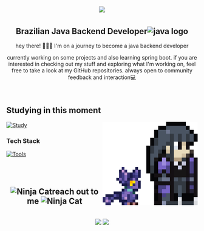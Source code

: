 <!-- welcome -->
<h1 align="center">
   <img src="https://readme-typing-svg.demolab.com?font=Creepster&size=60&duration=1000&pause=1000&color=637EC7&center=true&vCenter=true&width=800&lines=Hey!;This+is+my+GitHub+account!" />      
</h1>

<!-- introduction -->
<div>
  <h2 align="center">Brazilian Java Backend Developer<img width=35 src="https://cdn.jsdelivr.net/gh/devicons/devicon/icons/java/java-original.svg" alt="java logo"/> </h2> 
  <p align="center">hey there! 🧛🏻‍♀️ I'm on a journey to become a java backend developer </p>

  <p style="text-align: center;"> currently working on some projects and also learning spring boot. if you are interested in checking out my stuff and exploring what I'm working on, feel free to take a look at my GitHub repositories. always open to community feedback and interaction💻</p>
</div>
  

<!-- total commits -->
<!-- 
 <div width="1000" align="center">
  <img width=400 src="https://github-readme-stats.vercel.app/api?username=LauriESB&theme=discord_old_blurple&count_private=true&show_icons=true&rank_icon=github&border_radius=10" alt="readme stats" />
   <img width="355" src="https://github-readme-stats.vercel.app/api/top-langs?username=LauriESB&locale=en&hide_title=false&layout=compact&card_width=300&langs_count=5&theme=discord_old_blurple&hide_border=false"
  alt="languages graph" />
    
</div>
-->
<br>

## Studying in this moment

<img style="z-index:1;"  src="img/me-as-a-terraria-character.png" width="250px" align="right" alt="Computador iuriCode">

<!-- <img style="z-index:1;"  src="https://raw.githubusercontent.com/MicaelliMedeiros/micaellimedeiros/master/image/computer-illustration.png" min-width="300px" max-width="300px" width="300px" align="right" alt="Computador iuriCode"> -->

[![Study](https://skillicons.dev/icons?i=java,spring)](https://skillicons.dev) 

<!-- <img src="https://user-images.githubusercontent.com/25181517/183891303-41f257f8-6b3d-487c-aa56-c497b880d0fb.png" alt="Spring Boot" width="53" height="auto"> -->


<!-- [![Study](https://user-images.githubusercontent.com/25181517/183891303-41f257f8-6b3d-487c-aa56-c497b880d0fb.png)](https://user-images.githubusercontent.com/25181517/183891303-41f257f8-6b3d-487c-aa56-c497b880d0fb.png) -->


<h3> Tech Stack </h3> 

[![Tools](https://skillicons.dev/icons?i=linux,vscode,idea,git,github,postgresql)](https://skillicons.dev)


<!-- <img src="https://upload.wikimedia.org/wikipedia/commons/9/98/Apache_NetBeans_Logo.svg" alt="NetBeans Logo" width="42" height="auto"> -->

<br>

<!-- contact into -->

<br>

<h2 align="center"><img src="https://em-content.zobj.net/source/microsoft/309/ninja-cat_1f431-200d-1f464.png" alt="Ninja Cat" width="30" height="auto">reach out to me <img src="https://em-content.zobj.net/source/microsoft/309/ninja-cat_1f431-200d-1f464.png" alt="Ninja Cat" width="30" height="auto"> </h2>

<br>

<div align="center">
  <a href="https://www.linkedin.com/in/laurisantinelli/"><img src="https://img.shields.io/badge/-LinkedIn-%230077B5?style=for-the-badge&logo=linkedin&logoColor=white"/></a>
  <a href = "mailto:ich.lauri@gmail.com"><img src="https://img.shields.io/badge/-Gmail-%23333?style=for-the-badge&logo=gmail&logoColor=white" target="_blank" /></a>
</div>

###

